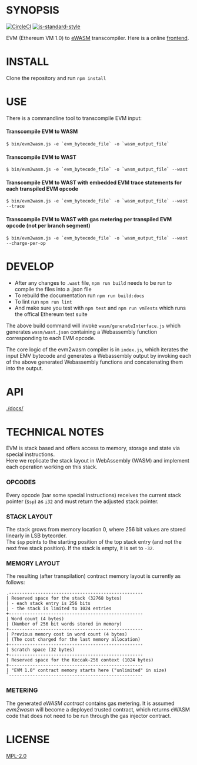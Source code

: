 # SYNOPSIS 
[![CircleCI](https://circleci.com/gh/ewasm/evm2wasm.svg?style=svg)](https://circleci.com/gh/ewasm/evm2wasm)
[![js-standard-style](https://cdn.rawgit.com/feross/standard/master/badge.svg)](https://github.com/feross/standard)  

EVM (Ethereum VM 1.0) to [eWASM](https://github.com/ewasm/design) transcompiler. Here is a online [frontend](https://ewasm.github.io/evm2wasm-frontend/dist/).

# INSTALL
Clone the repository and run `npm install`

# USE
There is a commandline tool to transcompile EVM input:

#### Transcompile EVM to WASM
```
$ bin/evm2wasm.js -e `evm_bytecode_file` -o `wasm_output_file`
```

#### Transcompile EVM to WAST
```
$ bin/evm2wasm.js -e `evm_bytecode_file` -o `wasm_output_file` --wast
```

#### Transcompile EVM to WAST with embedded EVM trace statements for each transpiled EVM opcode
```
$ bin/evm2wasm.js -e `evm_bytecode_file` -o `wasm_output_file` --wast --trace
```

#### Transcompile EVM to WAST with gas metering per transpiled EVM opcode (not per branch segment)
```
$ bin/evm2wasm.js -e `evm_bytecode_file` -o `wasm_output_file` --wast --charge-per-op
```

# DEVELOP
* After any changes to `.wast` file, `npm run build` needs to be run to compile the files into a .json file 
* To rebuild the documentation run `npm run build:docs`
* To lint run `npm run lint`
* And make sure you test with `npm test` and `npm run vmTests` which runs the offical Ethereum test suite

The above build command will invoke `wasm/generateInterface.js` which generates `wasm/wast.json` containing a
Webassembly function corresponding to each EVM opcode.

The core logic of the evm2wasm compiler is in `index.js`, which iterates the input EMV bytecode and generates
a Webassembly output by invoking each of the above generated Webassembly functions and concatenating them into the output.

# API
[./docs/](./docs/index.md)

# TECHNICAL NOTES  
EVM is stack based and offers access to memory, storage and state via special instructions.  
Here we replicate the stack layout in WebAssembly (WASM) and implement each operation working on this stack.

### OPCODES  
Every opcode (bar some special instructions) receives the current stack pointer (`$sp`) as `i32` and must return the adjusted stack pointer.

### STACK LAYOUT  
The stack grows from memory location 0, where 256 bit values are stored linearly in LSB byteorder.  
The `$sp` points to the starting position of the top stack entry (and not the next free stack position). If the stack is empty, it is set to `-32`.

### MEMORY LAYOUT  
The resulting (after transpilation) contract memory layout is currently as follows:
```
.---------------------------------------------------
| Reserved space for the stack (32768 bytes)
| - each stack entry is 256 bits
| - the stack is limited to 1024 entries
+---------------------------------------------------
| Word count (4 bytes)
| (Number of 256 bit words stored in memory)
+---------------------------------------------------
| Previous memory cost in word count (4 bytes)
| (The cost charged for the last memory allocation)
+---------------------------------------------------
| Scratch space (32 bytes)
+---------------------------------------------------
| Reserved space for the Keccak-256 context (1024 bytes)
+---------------------------------------------------
| "EVM 1.0" contract memory starts here ("unlimited" in size)
`---------------------------------------------------
```

### METERING  
The generated *eWASM contract* contains gas metering. It is assumed *evm2wasm* will become a deployed trusted contract, which returns eWASM code that does not need to be run through the gas injector contract.

# LICENSE
[MPL-2.0](https://tldrlegal.com/license/mozilla-public-license-2.0-(mpl-2))

